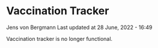 Vaccination Tracker
================
Jens von Bergmann
Last updated at 28 June, 2022 - 16:49

Vaccination tracker is no longer functional.
